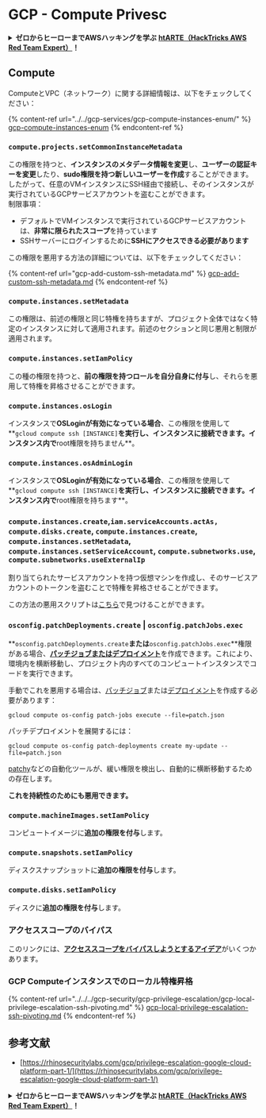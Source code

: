 # GCP - Compute Privesc

<details>

<summary><strong>ゼロからヒーローまでAWSハッキングを学ぶ</strong> <a href="https://training.hacktricks.xyz/courses/arte"><strong>htARTE（HackTricks AWS Red Team Expert）</strong></a><strong>！</strong></summary>

HackTricksをサポートする他の方法：

- **HackTricksで企業を宣伝したい**、または**HackTricksをPDFでダウンロードしたい**場合は、[**SUBSCRIPTION PLANS**](https://github.com/sponsors/carlospolop)をチェックしてください！
- [**公式PEASS＆HackTricksグッズ**](https://peass.creator-spring.com)を入手する
- [**The PEASS Family**](https://opensea.io/collection/the-peass-family)を発見し、独占的な[**NFTs**](https://opensea.io/collection/the-peass-family)のコレクションを見つける
- **💬 [Discordグループ](https://discord.gg/hRep4RUj7f)**に参加するか、[telegramグループ](https://t.me/peass)に参加するか、**Twitter** 🐦 [**@hacktricks_live**](https://twitter.com/hacktricks_live)をフォローする
- **HackTricks**と[**HackTricks Cloud**](https://github.com/carlospolop/hacktricks-cloud)のGitHubリポジトリにPRを提出して、あなたのハッキングテクニックを共有する

</details>

## Compute

ComputeとVPC（ネットワーク）に関する詳細情報は、以下をチェックしてください：

{% content-ref url="../../gcp-services/gcp-compute-instances-enum/" %}
[gcp-compute-instances-enum](../../gcp-services/gcp-compute-instances-enum/)
{% endcontent-ref %}

### `compute.projects.setCommonInstanceMetadata`

この権限を持つと、**インスタンスのメタデータ情報を変更**し、**ユーザーの認証キーを変更**したり、**sudo権限を持つ新しいユーザーを作成**することができます。したがって、任意のVMインスタンスにSSH経由で接続し、そのインスタンスが実行されているGCPサービスアカウントを盗むことができます。\
制限事項：

- デフォルトでVMインスタンスで実行されているGCPサービスアカウントは、**非常に限られたスコープ**を持っています
- SSHサーバーにログインするために**SSHにアクセスできる必要があります**

この権限を悪用する方法の詳細については、以下をチェックしてください：

{% content-ref url="gcp-add-custom-ssh-metadata.md" %}
[gcp-add-custom-ssh-metadata.md](gcp-add-custom-ssh-metadata.md)
{% endcontent-ref %}

### `compute.instances.setMetadata`

この権限は、前述の権限と同じ特権を持ちますが、プロジェクト全体ではなく特定のインスタンスに対して適用されます。前述のセクションと同じ悪用と制限が適用されます。

### `compute.instances.setIamPolicy`

この種の権限を持つと、**前の権限を持つロールを自分自身に付与**し、それらを悪用して特権を昇格させることができます。

### **`compute.instances.osLogin`**

インスタンスで**OSLoginが有効になっている場合**、この権限を使用して**`gcloud compute ssh [INSTANCE]`**を実行し、インスタンスに接続できます。インスタンス内で**root権限を持ちません**。

### **`compute.instances.osAdminLogin`**

インスタンスで**OSLoginが有効になっている場合**、この権限を使用して**`gcloud compute ssh [INSTANCE]`**を実行し、インスタンスに接続できます。インスタンス内で**root権限を持ちます**。

### `compute.instances.create`,`iam.serviceAccounts.actAs, compute.disks.create`, `compute.instances.create`, `compute.instances.setMetadata`, `compute.instances.setServiceAccount`, `compute.subnetworks.use`, `compute.subnetworks.useExternalIp`

割り当てられたサービスアカウントを持つ仮想マシンを作成し、そのサービスアカウントのトークンを盗むことで特権を昇格させることができます。

この方法の悪用スクリプトは[こちら](https://github.com/RhinoSecurityLabs/GCP-IAM-Privilege-Escalation/blob/master/ExploitScripts/compute.instances.create.py)で見つけることができます。

### `osconfig.patchDeployments.create` | `osconfig.patchJobs.exec`

**`osconfig.patchDeployments.create`**または**`osconfig.patchJobs.exec`**権限がある場合、[**パッチジョブまたはデプロイメント**](https://blog.raphael.karger.is/articles/2022-08/GCP-OS-Patching)を作成できます。これにより、環境内を横断移動し、プロジェクト内のすべてのコンピュートインスタンスでコードを実行できます。

手動でこれを悪用する場合は、[パッチジョブ](https://github.com/rek7/patchy/blob/main/pkg/engine/patches/patch\_job.json)または[デプロイメント](https://github.com/rek7/patchy/blob/main/pkg/engine/patches/patch\_deployment.json)を作成する必要があります：

`gcloud compute os-config patch-jobs execute --file=patch.json`

パッチデプロイメントを展開するには：

`gcloud compute os-config patch-deployments create my-update --file=patch.json`

[patchy](https://github.com/rek7/patchy)などの自動化ツールが、緩い権限を検出し、自動的に横断移動するための存在します。

**これを持続性のためにも悪用できます。**

### `compute.machineImages.setIamPolicy`

コンピュートイメージに**追加の権限を付与**します。

### `compute.snapshots.setIamPolicy`

ディスクスナップショットに**追加の権限を付与**します。

### `compute.disks.setIamPolicy`

ディスクに**追加の権限を付与**します。

### アクセススコープのバイパス

このリンクには、[**アクセススコープをバイパスしようとするアイデア**](../../../gcp-security/gcp-privilege-escalation/)がいくつかあります。

### GCP Computeインスタンスでのローカル特権昇格

{% content-ref url="../../../gcp-security/gcp-privilege-escalation/gcp-local-privilege-escalation-ssh-pivoting.md" %}
[gcp-local-privilege-escalation-ssh-pivoting.md](../../../gcp-security/gcp-privilege-escalation/gcp-local-privilege-escalation-ssh-pivoting.md)
{% endcontent-ref %}

## 参考文献

* [https://rhinosecuritylabs.com/gcp/privilege-escalation-google-cloud-platform-part-1/](https://rhinosecuritylabs.com/gcp/privilege-escalation-google-cloud-platform-part-1/)

<details>

<summary><strong>ゼロからヒーローまでAWSハッキングを学ぶ</strong> <a href="https://training.hacktricks.xyz/courses/arte"><strong>htARTE（HackTricks AWS Red Team Expert）</strong></a><strong>！</strong></summary>

HackTricksをサポートする他の方法：

- **HackTricksで企業を宣伝したい**、または**HackTricksをPDFでダウンロードしたい**場合は、[**SUBSCRIPTION PLANS**](https://github.com/sponsors/carlospolop)をチェックしてください！
- [**公式PEASS＆HackTricksグッズ**](https://peass.creator-spring.com)を入手する
- [**The PEASS Family**](https://opensea.io/collection/the-peass-family)を発見し、独占的な[**NFTs**](https://opensea.io/collection/the-peass-family)のコレクションを見つける
- **💬 [Discordグループ](https://discord.gg/hRep4RUj7f)**に参加するか、[telegramグループ](https://t.me/peass)に参加するか、**Twitter** 🐦 [**@hacktricks_live**](https://twitter.com/hacktricks_live)をフォローする
- **HackTricks**と[**HackTricks Cloud**](https://github.com/carlospolop/hacktricks-cloud)のGitHubリポジトリにPRを提出して、あなたのハッキングテクニックを共有する

</details>
